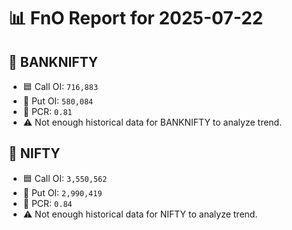 # 📊 FnO Report for 2025-07-22

## 📘 BANKNIFTY
- 🟦 Call OI: `716,883`
- 🔴 Put OI: `580,084`
- 🔄 PCR: `0.81`
- ⚠️ Not enough historical data for BANKNIFTY to analyze trend.
## 📘 NIFTY
- 🟦 Call OI: `3,550,562`
- 🔴 Put OI: `2,990,419`
- 🔄 PCR: `0.84`
- ⚠️ Not enough historical data for NIFTY to analyze trend.